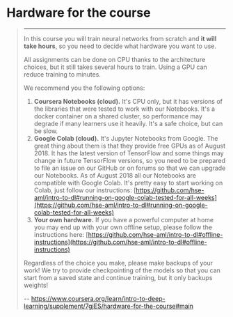 # Hardware for the course
> 
> * * *
> 
> In this course you will train neural networks from scratch and **it will take hours**, so you need to decide what hardware you want to use.
> 
> All assignments can be done on CPU thanks to the architecture choices, but it still takes several hours to train. Using a GPU can reduce training to minutes.
> 
> We recommend you the following options:
> 
> 1.  **Coursera Notebooks (cloud).** It's CPU only, but it has versions of the libraries that were tested to work with our Notebooks. It's a docker container on a shared cluster, so performance may degrade if many learners use it heavily. It's a safe choice, but can be slow.
> 2.  **Google Colab (cloud).** It's Jupyter Notebooks from Google. The great thing about them is that they provide free GPUs as of August 2018\. It has the latest version of TensorFlow and some things may change in future TensorFlow versions, so you need to be prepared to file an issue on our GitHub or on forums so that we can upgrade our Notebooks. As of August 2018 all our Notebooks are compatible with Google Colab. It's pretty easy to start working on Colab, just follow our instructions: [https://github.com/hse-aml/intro-to-dl#running-on-google-colab-tested-for-all-weeks](https://github.com/hse-aml/intro-to-dl#running-on-google-colab-tested-for-all-weeks)
> 3.  **Your own hardware.** If you have a powerful computer at home you may end up with your own offline setup, please follow the instructions here: [https://github.com/hse-aml/intro-to-dl#offline-instructions](https://github.com/hse-aml/intro-to-dl#offline-instructions)
> 
> Regardless of the choice you make, please make backups of your work! We try to provide checkpointing of the models so that you can start from a saved state and continue training, but it only backups weights!
>
> -- https://www.coursera.org/learn/intro-to-deep-learning/supplement/7gjES/hardware-for-the-course#main
